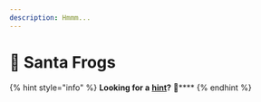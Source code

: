 ```yaml
---
description: Hmmm...
---
```


# 🎅 Santa Frogs

{% hint style="info" %}
**Looking for a** [**hint**](../../../community/discord-101/bot-commands/map-quest-commands/ok-froggle-commands.md)**?** :eyes:****
{% endhint %}
